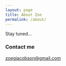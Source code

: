 ```yaml
---
layout: page
title: About Zoe
permalink: /about/
---
```


Stay tuned...

### Contact me

[zoegjacobson@gmail.com](mailto:zoegjacobson@gmail.com)
